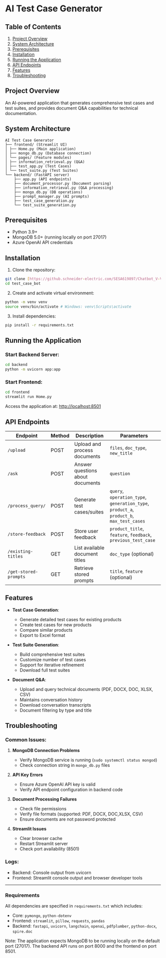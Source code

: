 # AI Test Case Generator

## Table of Contents
1. [Project Overview](#project-overview)
2. [System Architecture](#system-architecture)
3. [Prerequisites](#prerequisites)
4. [Installation](#installation)
5. [Running the Application](#running-the-application)
6. [API Endpoints](#api-endpoints)
7. [Features](#features)
8. [Troubleshooting](#troubleshooting)

## Project Overview
An AI-powered application that generates comprehensive test cases and test suites, and provides document Q&A capabilities for technical documentation.

## System Architecture
```
AI Test Case Generator
├── frontend/ (Streamlit UI)
│ ├── Home.py (Main application)
│ ├── mongo_db.py (Database connection)
│ └── pages/ (Feature modules)
│ ├── information_retrieval.py (Q&A)
│ ├── test_app.py (Test Cases)
│ └── test_suite.py (Test Suites)
└── backend/ (FastAPI server)
    ├── app.py (API endpoints)
    ├── document_processor.py (Document parsing)
    ├── information_retrieval.py (Q&A processing)
    ├── mongo_db.py (DB operations)
    ├── prompt_manager.py (AI prompts)
    ├── test_case_generation.py
    └── test_suite_generation.py
```

## Prerequisites
- Python 3.9+
- MongoDB 5.0+ (running locally on port 27017)
- Azure OpenAI API credentials

## Installation

1. Clone the repository:
```bash
git clone [https://github.schneider-electric.com/SESA619897/Chatbot_V-V.git](https://github.com/prathamvs/test_case_bot.git)
cd test_case_bot
```

2. Create and activate virtual environment:
```bash
python -m venv venv
source venv/bin/activate # Windows: venv\Scripts\activate
```

3. Install dependencies:
```bash
pip install -r requirements.txt
```

## Running the Application

### Start Backend Server:
```bash
cd backend
python -m uvicorn app:app
```

### Start Frontend:
```bash
cd frontend
streamlit run Home.py
```

Access the application at: [http://localhost:8501](http://localhost:8501)

## API Endpoints

| Endpoint | Method | Description | Parameters |
|----------|--------|-------------|------------|
| `/upload` | POST | Upload and process documents | `files`, `doc_type`, `new_title` |
| `/ask` | POST | Answer questions about documents | `question` |
| `/process_query/` | POST | Generate test cases/suites | `query`, `operation_type`, `generation_type`, `product_a`, `product_b`, `max_test_cases` |
| `/store-feedback` | POST | Store user feedback | `product_title`, `feature`, `feedback`, `previous_test_case` |
| `/existing-titles` | GET | List available document titles | `doc_type` (optional) |
| `/get-stored-prompts` | GET | Retrieve stored prompts | `title`, `feature` (optional) |

## Features
- **Test Case Generation**:
  - Generate detailed test cases for existing products
  - Create test cases for new products
  - Compare similar products
  - Export to Excel format

- **Test Suite Generation**:
  - Build comprehensive test suites
  - Customize number of test cases
  - Support for iterative refinement
  - Download full test suites

- **Document Q&A**:
  - Upload and query technical documents (PDF, DOCX, DOC, XLSX, CSV)
  - Maintains conversation history
  - Download conversation transcripts
  - Document filtering by type and title

## Troubleshooting

### Common Issues:
1. **MongoDB Connection Problems**
   - Verify MongoDB service is running (`sudo systemctl status mongod`)
   - Check connection string in `mongo_db.py` files

2. **API Key Errors**
   - Ensure Azure OpenAI API key is valid
   - Verify API endpoint configuration in backend code

3. **Document Processing Failures**
   - Check file permissions
   - Verify file formats (supported: PDF, DOCX, DOC,XLSX, CSV)
   - Ensure documents are not password protected

4. **Streamlit Issues**
   - Clear browser cache
   - Restart Streamlit server
   - Check port availability (8501)

### Logs:
- Backend: Console output from uvicorn
- Frontend: Streamlit console output and browser developer tools

---

### Requirements
All dependencies are specified in `requirements.txt` which includes:
- Core: `pymongo`, `python-dotenv`
- Frontend: `streamlit`, `pillow`, `requests`, `pandas`
- Backend: `fastapi`, `uvicorn`, `langchain`, `openai`, `pdfplumber`, `python-docx`, `spire.doc`

Note: The application expects MongoDB to be running locally on the default port (27017). The backend API runs on port 8000 and the frontend on port 8501.
